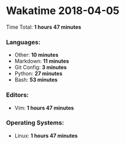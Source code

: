 # Wakatime 2018-04-05

Time Total: **1 hours 47 minutes**

### Languages:
- Other: **10 minutes** 
- Markdown: **11 minutes** 
- Git Config: **3 minutes** 
- Python: **27 minutes** 
- Bash: **53 minutes** 

### Editors:
- Vim: **1 hours 47 minutes** 

### Operating Systems:
- Linux: **1 hours 47 minutes** 

